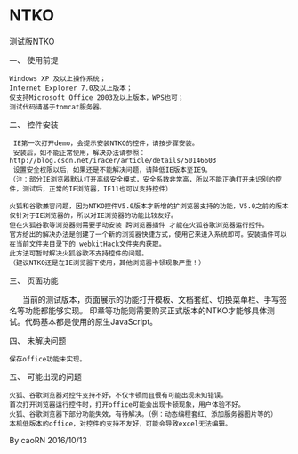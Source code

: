 # NTKO
测试版NTKO

一、	使用前提

    Windows XP 及以上操作系统；
    Internet Explorer 7.0及以上版本；
    仅支持Microsoft Office 2003及以上版本，WPS也可；
    测试代码请基于tomcat服务器。
二、	控件安装

     IE第一次打开demo，会提示安装NTKO的控件，请按步骤安装。
     安装后，如不能正常使用，解决办法请参照：http://blog.csdn.net/iracer/article/details/50146603
     设置安全权限以后，如果还是不能解决问题，请降低IE版本至IE9。
    （注：部分IE浏览器默认打开高级安全模式，安全系数非常高，所以不能正确打开未识别的控件，测试后，正常的IE浏览器，IE11也可以支持控件）
    
    火狐和谷歌兼容问题，因为NTKO控件V5.0版本才新增的扩浏览器支持的功能，V5.0之前的版本仅针对于IE浏览器的，所以对IE浏览器的功能比较友好。
    但在火狐谷歌等浏览器则需要手动安装 跨浏览器插件 才能在火狐谷歌浏览器运行控件。
    官方给出的解决办法是创建了一个新的浏览器快捷方式，使用它来进入系统即可。安装插件可以在当前文件夹目录下的 webkitHack文件夹内获取。
    此方法可暂时解决火狐谷歌不支持控件的问题。
    （建议NTKO还是在IE浏览器下使用，其他浏览器卡顿现象严重！）

三、	页面功能

       当前的测试版本，页面展示的功能打开模板、文档套红、切换菜单栏、手写签名等功能都能够实现。
       印章等功能则需要购买正式版本的NTKO才能够具体测试。代码基本都是使用的原生JavaScript。

四、	未解决问题

    保存office功能未实现。
    
五、	可能出现的问题

    火狐、谷歌浏览器对控件支持不好，不仅卡顿而且很有可能出现未知错误。
    首次打开浏览器运行控件时，打开office可能会出现卡顿现象，用户体验不好。
    火狐、谷歌浏览器下部分功能失效，有待解决。（例：动态编程套红、添加服务器图片等的）
    本机低版本的office，对控件的支持不友好，可能会导致excel无法编辑。






By caoRN
2016/10/13
